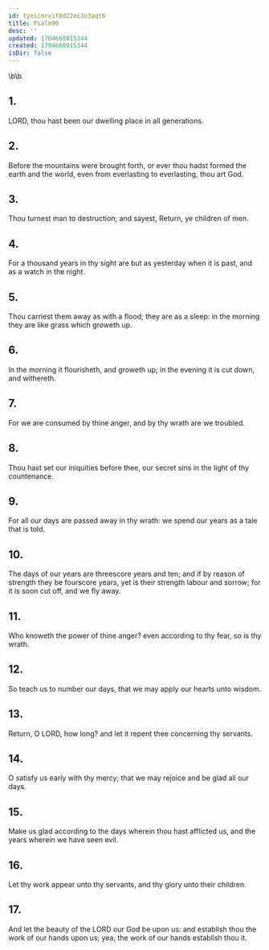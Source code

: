 ```yaml
---
id: tyeicmrxif8d22mi3o3aqt6
title: Psalm90
desc: ''
updated: 1704668915344
created: 1704668915344
isDir: false
---
```

\b\b
## 1.
LORD, thou hast been our dwelling place in all generations.
## 2.
Before the mountains were brought forth, or ever thou hadst formed the earth and the world, even from everlasting to everlasting, thou art God.
## 3.
Thou turnest man to destruction; and sayest, Return, ye children of men.
## 4.
For a thousand years in thy sight are but as yesterday when it is past, and as a watch in the night.
## 5.
Thou carriest them away as with a flood; they are as a sleep: in the morning they are like grass which groweth up.
## 6.
In the morning it flourisheth, and groweth up; in the evening it is cut down, and withereth.
## 7.
For we are consumed by thine anger, and by thy wrath are we troubled.
## 8.
Thou hast set our iniquities before thee, our secret sins in the light of thy countenance.
## 9.
For all our days are passed away in thy wrath: we spend our years as a tale that is told.
## 10.
The days of our years are threescore years and ten; and if by reason of strength they be fourscore years, yet is their strength labour and sorrow; for it is soon cut off, and we fly away.
## 11.
Who knoweth the power of thine anger?  even according to thy fear, so is thy wrath.
## 12.
So teach us to number our days, that we may apply our hearts unto wisdom.
## 13.
Return, O LORD, how long?  and let it repent thee concerning thy servants.
## 14.
O satisfy us early with thy mercy; that we may rejoice and be glad all our days.
## 15.
Make us glad according to the days wherein thou hast afflicted us, and the years wherein we have seen evil.
## 16.
Let thy work appear unto thy servants, and thy glory unto their children.
## 17.
And let the beauty of the LORD our God be upon us: and establish thou the work of our hands upon us; yea, the work of our hands establish thou it.
